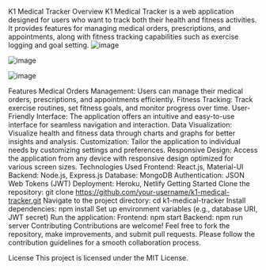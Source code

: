 K1 Medical Tracker
Overview
K1 Medical Tracker is a web application designed for users who want to track both their health and fitness activities. It provides features for managing medical orders, prescriptions, and appointments, along with fitness tracking capabilities such as exercise logging and goal setting.
![image](https://github.com/Yuri561/K1medical/assets/121592752/03133722-eae8-4eaf-b32f-0292931be128)

![image](https://github.com/Yuri561/K1medical/assets/121592752/17d8fae2-4799-42af-aa34-50848f690fe8)

![image](https://github.com/Yuri561/K1medical/assets/121592752/ad451da3-641f-49cf-bb7b-c35de6bba335)




Features
Medical Orders Management: Users can manage their medical orders, prescriptions, and appointments efficiently.
Fitness Tracking: Track exercise routines, set fitness goals, and monitor progress over time.
User-Friendly Interface: The application offers an intuitive and easy-to-use interface for seamless navigation and interaction.
Data Visualization: Visualize health and fitness data through charts and graphs for better insights and analysis.
Customization: Tailor the application to individual needs by customizing settings and preferences.
Responsive Design: Access the application from any device with responsive design optimized for various screen sizes.
Technologies Used
Frontend: React.js, Material-UI
Backend: Node.js, Express.js
Database: MongoDB
Authentication: JSON Web Tokens (JWT)
Deployment: Heroku, Netlify
Getting Started
Clone the repository: git clone https://github.com/your-username/k1-medical-tracker.git
Navigate to the project directory: cd k1-medical-tracker
Install dependencies: npm install
Set up environment variables (e.g., database URI, JWT secret)
Run the application:
Frontend: npm start
Backend: npm run server
Contributing
Contributions are welcome! Feel free to fork the repository, make improvements, and submit pull requests. Please follow the contribution guidelines for a smooth collaboration process.

License
This project is licensed under the MIT License.

